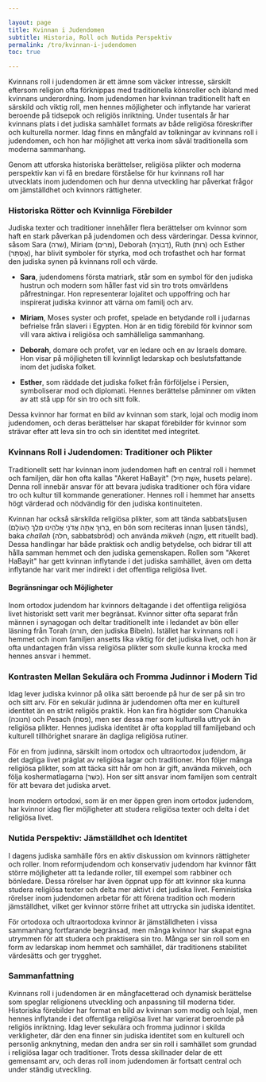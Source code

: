 ```yaml
---

layout: page  
title: Kvinnan i Judendomen  
subtitle: Historia, Roll och Nutida Perspektiv  
permalink: /tro/kvinnan-i-judendomen  
toc: true  

---
```


Kvinnans roll i judendomen är ett ämne som väcker intresse, särskilt eftersom religion ofta förknippas med traditionella könsroller och ibland med kvinnans underordning. Inom judendomen har kvinnan traditionellt haft en särskild och viktig roll, men hennes möjligheter och inflytande har varierat beroende på tidsepok och religiös inriktning. Under tusentals år har kvinnans plats i det judiska samhället formats av både religiösa föreskrifter och kulturella normer. Idag finns en mångfald av tolkningar av kvinnans roll i judendomen, och hon har möjlighet att verka inom såväl traditionella som moderna sammanhang.

Genom att utforska historiska berättelser, religiösa plikter och moderna perspektiv kan vi få en bredare förståelse för hur kvinnans roll har utvecklats inom judendomen och hur denna utveckling har påverkat frågor om jämställdhet och kvinnors rättigheter.

### Historiska Rötter och Kvinnliga Förebilder

Judiska texter och traditioner innehåller flera berättelser om kvinnor som haft en stark påverkan på judendomen och dess värderingar. Dessa kvinnor, såsom Sara (שרה), Miriam (מרים), Deborah (דְבוֹרָה), Ruth (רות) och Esther (אֶסְתֵּר), har blivit symboler för styrka, mod och trofasthet och har format den judiska synen på kvinnans roll och värde.

- **Sara**, judendomens första matriark, står som en symbol för den judiska hustrun och modern som håller fast vid sin tro trots omvärldens påfrestningar. Hon representerar lojalitet och uppoffring och har inspirerat judiska kvinnor att värna om familj och arv.

- **Miriam**, Moses syster och profet, spelade en betydande roll i judarnas befrielse från slaveri i Egypten. Hon är en tidig förebild för kvinnor som vill vara aktiva i religiösa och samhälleliga sammanhang.

- **Deborah**, domare och profet, var en ledare och en av Israels domare. Hon visar på möjligheten till kvinnligt ledarskap och beslutsfattande inom det judiska folket.

- **Esther**, som räddade det judiska folket från förföljelse i Persien, symboliserar mod och diplomati. Hennes berättelse påminner om vikten av att stå upp för sin tro och sitt folk.

Dessa kvinnor har format en bild av kvinnan som stark, lojal och modig inom judendomen, och deras berättelser har skapat förebilder för kvinnor som strävar efter att leva sin tro och sin identitet med integritet.

### Kvinnans Roll i Judendomen: Traditioner och Plikter

Traditionellt sett har kvinnan inom judendomen haft en central roll i hemmet och familjen, där hon ofta kallas "Akeret HaBayit" (אֵשֶׁת חַיִל, husets pelare). Denna roll innebär ansvar för att bevara judiska traditioner och föra vidare tro och kultur till kommande generationer. Hennes roll i hemmet har ansetts högt värderad och nödvändig för den judiska kontinuiteten.

Kvinnan har också särskilda religiösa plikter, som att tända sabbatsljusen (בָּרוּךְ אַתָּה אֲדֹנָי אֱלֹהֵינוּ מֶלֶךְ הָעוֹלָם, en bön som reciteras innan ljusen tänds), baka *challah* (חלה, sabbatsbröd) och använda *mikveh* (מִקְוֶה, ett rituellt bad). Dessa handlingar har både praktisk och andlig betydelse, och bidrar till att hålla samman hemmet och den judiska gemenskapen. Rollen som "Akeret HaBayit" har gett kvinnan inflytande i det judiska samhället, även om detta inflytande har varit mer indirekt i det offentliga religiösa livet.

#### Begränsningar och Möjligheter

Inom ortodox judendom har kvinnors deltagande i det offentliga religiösa livet historiskt sett varit mer begränsat. Kvinnor sitter ofta separat från männen i synagogan och deltar traditionellt inte i ledandet av bön eller läsning från Torah (תורה, den judiska Bibeln). Istället har kvinnans roll i hemmet och inom familjen ansetts lika viktig för det judiska livet, och hon är ofta undantagen från vissa religiösa plikter som skulle kunna krocka med hennes ansvar i hemmet.

### Kontrasten Mellan Sekulära och Fromma Judinnor i Modern Tid

Idag lever judiska kvinnor på olika sätt beroende på hur de ser på sin tro och sitt arv. För en sekulär judinna är judendomen ofta mer en kulturell identitet än en strikt religiös praktik. Hon kan fira högtider som Chanukka (חנוכה) och Pesach (פסח), men ser dessa mer som kulturella uttryck än religiösa plikter. Hennes judiska identitet är ofta kopplad till familjeband och kulturell tillhörighet snarare än dagliga religiösa rutiner.

För en from judinna, särskilt inom ortodox och ultraortodox judendom, är det dagliga livet präglat av religiösa lagar och traditioner. Hon följer många religiösa plikter, som att täcka sitt hår om hon är gift, använda mikveh, och följa koshermatlagarna (כּשׁר). Hon ser sitt ansvar inom familjen som centralt för att bevara det judiska arvet.

Inom modern ortodoxi, som är en mer öppen gren inom ortodox judendom, har kvinnor idag fler möjligheter att studera religiösa texter och delta i det religiösa livet.

### Nutida Perspektiv: Jämställdhet och Identitet

I dagens judiska samhälle förs en aktiv diskussion om kvinnors rättigheter och roller. Inom reformjudendom och konservativ judendom har kvinnor fått större möjligheter att ta ledande roller, till exempel som rabbiner och bönledare. Dessa rörelser har även öppnat upp för att kvinnor ska kunna studera religiösa texter och delta mer aktivt i det judiska livet. Feministiska rörelser inom judendomen arbetar för att förena tradition och modern jämställdhet, vilket ger kvinnor större frihet att uttrycka sin judiska identitet.

För ortodoxa och ultraortodoxa kvinnor är jämställdheten i vissa sammanhang fortfarande begränsad, men många kvinnor har skapat egna utrymmen för att studera och praktisera sin tro. Många ser sin roll som en form av ledarskap inom hemmet och samhället, där traditionens stabilitet värdesätts och ger trygghet.

### Sammanfattning

Kvinnans roll i judendomen är en mångfacetterad och dynamisk berättelse som speglar religionens utveckling och anpassning till moderna tider. Historiska förebilder har format en bild av kvinnan som modig och lojal, men hennes inflytande i det offentliga religiösa livet har varierat beroende på religiös inriktning. Idag lever sekulära och fromma judinnor i skilda verkligheter, där den ena finner sin judiska identitet som en kulturell och personlig anknytning, medan den andra ser sin roll i samhället som grundad i religiösa lagar och traditioner. Trots dessa skillnader delar de ett gemensamt arv, och deras roll inom judendomen är fortsatt central och under ständig utveckling.